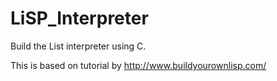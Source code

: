 # LiSP_Interpreter
Build the List interpreter using C. 


This is based on tutorial by http://www.buildyourownlisp.com/
